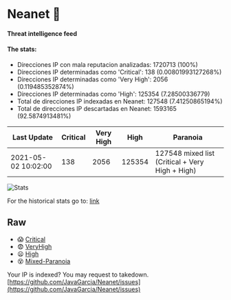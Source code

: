 # Neanet :hocho:
#### Threat intelligence feed
#### The stats:

- Direcciones IP con mala reputacion analizadas: 1720713 (100%)
- Direcciones IP determinadas como 'Critical':  138 (0.00801993127268%)
- Direcciones IP determinadas como 'Very High':  2056 (0.119485352874%)
- Direcciones IP determinadas como 'High':  125354 (7.28500336779)
- Total de direcciones IP indexadas en Neanet:  127548 (7.41250865194%)
- Total de direcciones IP descartadas en Neanet:  1593165 (92.5874913481%)

| Last Update | Critical | Very High | High | Paranoia |
| --- | --- | --- | --- | --- |
| 2021-05-02 10:02:00 | 138 | 2056 | 125354 | 127548 mixed list (Critical + Very High + High)|

![Stats](https://docs.google.com/spreadsheets/d/e/2PACX-1vSnaNMIXVabIpDJjufMlzH7poXnshF3mgd8Is1g9ytUEzVsP5my4Trn8f-xkoLLQ38xpL3HtmUexLo6/pubchart?oid=501124687&format=image)

For the historical stats go to: [link](/stats.csv)
## Raw
- :scream: [Critical](https://raw.githubusercontent.com/JavaGarcia/Neanet/master/blacklists/neanet_critical.txt)
- :fearful: [VeryHigh](https://raw.githubusercontent.com/JavaGarcia/Neanet/master/blacklists/neanet_veryHigh.txtt)
- :frowning: [High](https://raw.githubusercontent.com/JavaGarcia/Neanet/master/blacklists/neanet_high.txt)
- :dizzy_face: [Mixed-Paranoia](https://raw.githubusercontent.com/JavaGarcia/Neanet/master/blacklists/neanet_all.txt)


Your IP is indexed? You may request to takedown. [https://github.com/JavaGarcia/Neanet/issues](https://github.com/JavaGarcia/Neanet/issues)
























































































































































































































































































































































































































































































































































































































































































































































































































































































































































































































































































































































































































































































































































































































































































































































































































































































































































































































































































































































































































































































































































































































































































































































































































































































































































































































































































































































































































































































































































































































































































































































































































































































































































































































































































































































































































































































































































































































































































































































































































































































































































































































































































































































































































































































































































































































































































































































































































































































































































































































































































































































































































































































































































































































































































































































































































































































































































































































































































































































































































































































































































































































































